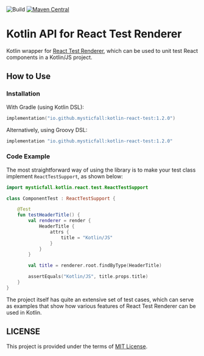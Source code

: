 ![Build](https://github.com/mysticfall/kotlin-react-test/workflows/publish-snapshot/badge.svg)
[![Maven Central](https://img.shields.io/maven-central/v/io.github.mysticfall/kotlin-react-test)](https://mvnrepository.com/artifact/io.github.mysticfall/kotlin-react-test)

# Kotlin API for React Test Renderer

Kotlin wrapper for [React Test Renderer](https://reactjs.org/docs/test-renderer.html), 
which can be used to unit test React components in a Kotlin/JS project.

## How to Use

### Installation

With Gradle (using Kotlin DSL):
```kotlin
implementation("io.github.mysticfall:kotlin-react-test:1.2.0")
```

Alternatively, using Groovy DSL:

```groovy
implementation "io.github.mysticfall:kotlin-react-test:1.2.0"
```

### Code Example

The most straightforward way of using the library is to make your test class implement 
`ReactTestSupport`, as shown below:

```kotlin
import mysticfall.kotlin.react.test.ReactTestSupport

class ComponentTest : ReactTestSupport {

    @Test
    fun testHeaderTitle() {
        val renderer = render {
            HeaderTitle {
                attrs {
                    title = "Kotlin/JS"
                }
            }
        }

        val title = renderer.root.findByType(HeaderTitle)

        assertEquals("Kotlin/JS", title.props.title)
    }
}
```

The project itself has quite an extensive set of test cases, which can serve as examples that show 
how various features of React Test Renderer can be used in Kotlin.

## LICENSE

This project is provided under the terms of [MIT License](LICENSE).
